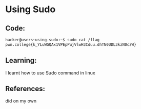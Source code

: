 # Using Sudo
## Code:
```bash
hacker@users~using-sudo:~$ sudo cat /flag
pwn.college{k_YLuWGQAx1VPEpPujVlwH3Cduu.dhTN0UDL3kzN0czW}
```
## Learning:
 I learnt how to use Sudo command in linux
## References:
 did on my own
